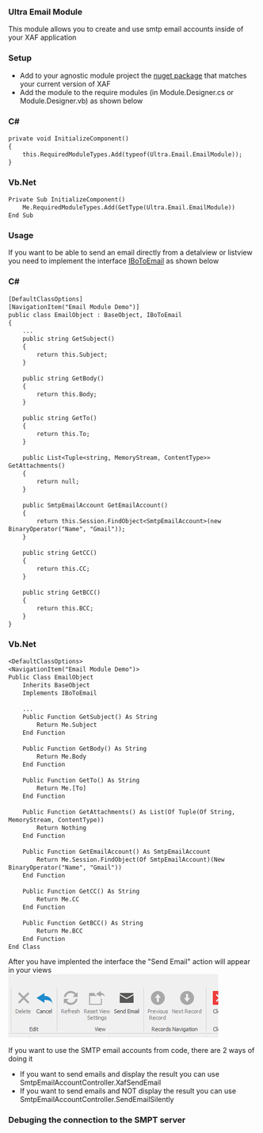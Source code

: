 ﻿
### Ultra Email Module

This module allows you to create and use smtp email accounts inside of your XAF application

### Setup

- Add to your agnostic module project the [nuget package](https://www.nuget.org/packages/Ultra.Email/) that matches your current version of XAF
- Add the module to the require modules (in Module.Designer.cs or Module.Designer.vb) as shown below

### C#
```
private void InitializeComponent()
{		
	this.RequiredModuleTypes.Add(typeof(Ultra.Email.EmailModule));
}
```
### Vb.Net
```
Private Sub InitializeComponent()
	Me.RequiredModuleTypes.Add(GetType(Ultra.Email.EmailModule))
End Sub
```

### Usage
If you want to be able to send an email directly from a detalview or listview you need to implement the interface [IBoToEmail](https://github.com/egarim/Ultra/blob/master/Ultra.Email/IBoToEmail.cs) as shown below


### C#
```
[DefaultClassOptions]
[NavigationItem("Email Module Demo")]
public class EmailObject : BaseObject, IBoToEmail
{
    ...
    public string GetSubject()
    {
        return this.Subject;
    }

    public string GetBody()
    {
        return this.Body;
    }

    public string GetTo()
    {
        return this.To;
    }

    public List<Tuple<string, MemoryStream, ContentType>> GetAttachments()
    {
        return null;
    }

    public SmtpEmailAccount GetEmailAccount()
    {
        return this.Session.FindObject<SmtpEmailAccount>(new BinaryOperator("Name", "Gmail"));
    }

    public string GetCC()
    {
        return this.CC;
    }

    public string GetBCC()
    {
        return this.BCC;
    }
}
```
### Vb.Net
```
<DefaultClassOptions>
<NavigationItem("Email Module Demo")>
Public Class EmailObject
    Inherits BaseObject
    Implements IBoToEmail

    ...
    Public Function GetSubject() As String
        Return Me.Subject
    End Function

    Public Function GetBody() As String
        Return Me.Body
    End Function

    Public Function GetTo() As String
        Return Me.[To]
    End Function

    Public Function GetAttachments() As List(Of Tuple(Of String, MemoryStream, ContentType))
        Return Nothing
    End Function

    Public Function GetEmailAccount() As SmtpEmailAccount
        Return Me.Session.FindObject(Of SmtpEmailAccount)(New BinaryOperator("Name", "Gmail"))
    End Function

    Public Function GetCC() As String
        Return Me.CC
    End Function

    Public Function GetBCC() As String
        Return Me.BCC
    End Function
End Class

```

After you have implented the interface the "Send Email" action will appear in your views
![Email](Email.PNG)


If you want to use the SMTP email accounts from code, there are 2 ways of doing it

- If you want to send emails and display the result you can use SmtpEmailAccountController.XafSendEmail
- If you want to send emails and NOT display the result you can use SmtpEmailAccountController.SendEmailSilently

### Debuging the connection to the SMPT server


